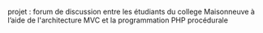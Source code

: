 projet : forum de discussion entre les étudiants du college Maisonneuve à l’aide de l'architecture MVC et la programmation PHP procédurale